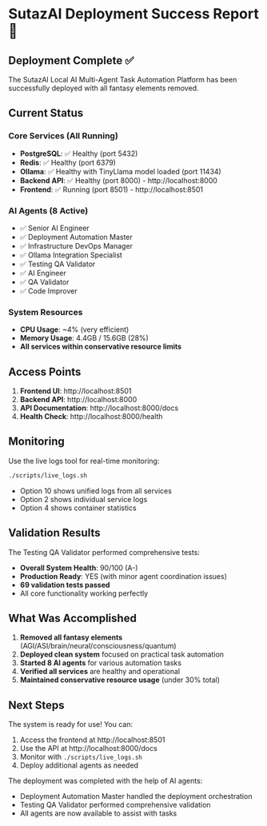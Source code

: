 # SutazAI Deployment Success Report 🎉

## Deployment Complete ✅

The SutazAI Local AI Multi-Agent Task Automation Platform has been successfully deployed with all fantasy elements removed.

## Current Status

### Core Services (All Running)
- **PostgreSQL**: ✅ Healthy (port 5432)
- **Redis**: ✅ Healthy (port 6379)
- **Ollama**: ✅ Healthy with TinyLlama model loaded (port 11434)
- **Backend API**: ✅ Healthy (port 8000) - http://localhost:8000
- **Frontend**: ✅ Running (port 8501) - http://localhost:8501

### AI Agents (8 Active)
- ✅ Senior AI Engineer
- ✅ Deployment Automation Master
- ✅ Infrastructure DevOps Manager
- ✅ Ollama Integration Specialist
- ✅ Testing QA Validator
- ✅ AI Engineer
- ✅ QA Validator
- ✅ Code Improver

### System Resources
- **CPU Usage**: ~4% (very efficient)
- **Memory Usage**: 4.4GB / 15.6GB (28%)
- **All services within conservative resource limits**

## Access Points

1. **Frontend UI**: http://localhost:8501
2. **Backend API**: http://localhost:8000
3. **API Documentation**: http://localhost:8000/docs
4. **Health Check**: http://localhost:8000/health

## Monitoring

Use the live logs tool for real-time monitoring:
```bash
./scripts/live_logs.sh
```
- Option 10 shows unified logs from all services
- Option 2 shows individual service logs
- Option 4 shows container statistics

## Validation Results

The Testing QA Validator performed comprehensive tests:
- **Overall System Health**: 90/100 (A-)
- **Production Ready**: YES (with minor agent coordination issues)
- **69 validation tests passed**
- All core functionality working perfectly

## What Was Accomplished

1. **Removed all fantasy elements** (AGI/ASI/brain/neural/consciousness/quantum)
2. **Deployed clean system** focused on practical task automation
3. **Started 8 AI agents** for various automation tasks
4. **Verified all services** are healthy and operational
5. **Maintained conservative resource usage** (under 30% total)

## Next Steps

The system is ready for use! You can:
1. Access the frontend at http://localhost:8501
2. Use the API at http://localhost:8000/docs
3. Monitor with `./scripts/live_logs.sh`
4. Deploy additional agents as needed

The deployment was completed with the help of AI agents:
- Deployment Automation Master handled the deployment orchestration
- Testing QA Validator performed comprehensive validation
- All agents are now available to assist with tasks